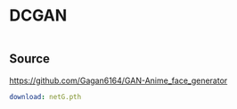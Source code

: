 # DCGAN

![]()

## Source

https://github.com/Gagan6164/GAN-Anime_face_generator

```yaml
download: netG.pth
```